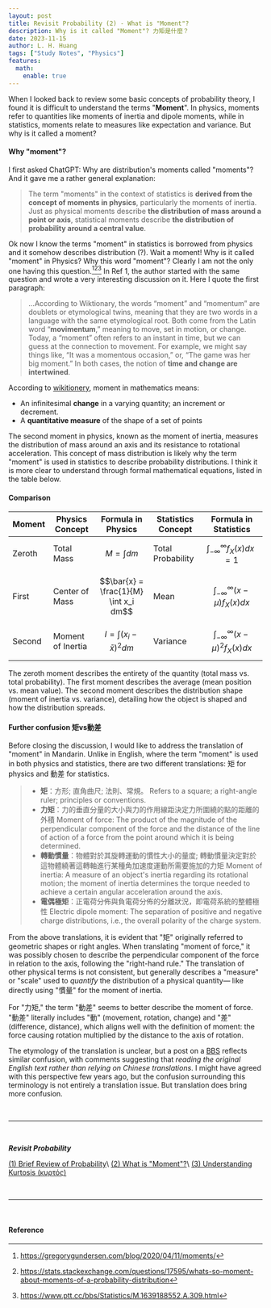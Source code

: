 ```yaml
---
layout: post
title: Revisit Probability (2) - What is "Moment"?
description: Why is it called "Moment"? 力矩是什麼？
date: 2023-11-15
author: L. H. Huang
tags: ["Study Notes", "Physics"]
features:
  math:
    enable: true
---
```


When I looked back to review some basic concepts of probability theory, I found it is difficult to understand the terms "**Moment**". In physics, moments refer to quantities like moments of inertia and dipole moments, while in statistics, moments relate to measures like expectation and variance. But why is it called a moment?

#### Why "moment"?

I first asked ChatGPT: Why are distribution's moments called "moments"? And it gave me a rather general explanation: 
> The term "moments" in the context of statistics is **derived from the concept of moments in physics**, particularly the moments of inertia. Just as physical moments describe **the distribution of mass around a point or axis**, statistical moments describe **the distribution  of probability around a central value**. 

Ok now I know the terms "moment" in statistics is borrowed from physics and it somehow describes distribution (?). Wait a moment! Why is it called "moment" in Physics? Why this word "moment"? Clearly I am not the only one having this question.[^1][^2][^3] In Ref 1, the author started with the same question and wrote a very interesting discussion on it. Here I quote the first paragraph: 

> ...According to Wiktionary, the words “moment” and “momentum” are doublets or etymological twins, meaning that they are two words in a language with the same etymological root. Both come from the Latin word “**movimentum**,” meaning to move, set in motion, or change. Today, a “moment” often refers to an instant in time, but we can guess at the connection to movement. For example, we might say things like, “It was a momentous occasion,” or, “The game was her big moment.” In both cases, the notion of **time and change are intertwined**.

According to [wikitionery](https://en.wiktionary.org/wiki/moment), moment in mathematics means:
* An infinitesimal **change** in a varying quantity; an increment or decrement.
* A **quantitative measure** of the shape of a set of points

The second moment in physics, known as the moment of inertia, measures the distribution of mass around an axis and its resistance to rotational acceleration. This concept of mass distribution is likely why the term "moment" is used in statistics to describe probability distributions. I think it is more clear to understand through formal mathematical equations, listed in the table below. 

#### Comparison 

| Moment      | Physics Concept              | Formula in Physics                       | Statistics Concept         | Formula in Statistics                                            |
|-------------|------------------------------|------------------------------------------|----------------------------|------------------------------------------------------------------|
| Zeroth      | Total Mass                   | $$M = \int dm$$                     | Total Probability          | $$\int_{-\infty}^{\infty} f_X(x) dx = 1$$                   |
| First       | Center of Mass               | $$\bar{x} = \frac{1}{M} \int x_i dm$$ | Mean         | $$\int_{-\infty}^{\infty} (x-\mu) f_X(x) dx$$     |
| Second      | Moment of Inertia            | $$I = \int (x_i-\bar{x})^2 dm$$                 | Variance                   | $$\int_{-\infty}^{\infty} (x-\mu)^2 f_X(x) dx$$                    |

The zeroth moment describes the entirety of the quantity (total mass vs. total probability). The first moment describes the average (mean position vs. mean value). The second moment describes the distribution shape (moment of inertia vs. variance), detailing how the object is shaped and how the distribution spreads.

#### Further confusion 矩vs動差

Before closing the discussion, I would like to address the translation of "moment" in Mandarin. Unlike in English, where the term "moment" is used in both physics and statistics, there are two different translations: 矩 for physics and 動差 for statistics.

> * **矩**：方形; 直角曲尺; 法則、常規。
> Refers to a square; a right-angle ruler; principles or conventions.
> * **力矩**：力的垂直分量的大小與力的作用線距決定力所圍繞的點的距離的外積
> Moment of force: The product of the magnitude of the perpendicular component of the force and the distance of the line of action of a force from the point around which it is being determined.
> * **轉動慣量**：物體對於其旋轉運動的慣性大小的量度; 轉動慣量決定對於這物體繞著這轉軸進行某種角加速度運動所需要施加的力矩
> Moment of inertia: A measure of an object's inertia regarding its rotational motion; the moment of inertia determines the torque needed to achieve a certain angular acceleration around the axis.
> * **電偶極矩**：正電荷分佈與負電荷分佈的分離狀況，即電荷系統的整體極性
> Electric dipole moment: The separation of positive and negative charge distributions, i.e., the overall polarity of the charge system.

From the above translations, it is evident that "矩" originally referred to geometric shapes or right angles. When translating "moment of force," it was possibly chosen to describe the perpendicular component of the force in relation to the axis, following the "right-hand rule." The translation of other physical terms is not consistent, but generally describes a "measure" or "scale" used to *quantify* the distribution of a physical quantity— like directly using "慣量" for the moment of inertia. 

For "力矩," the term "動差" seems to better describe the moment of force. "動差" literally includes "動" (movement, rotation, change) and "差" (difference, distance), which aligns well with the definition of moment: the force causing rotation multiplied by the distance to the axis of rotation. 

The etymology of the translation is unclear, but a post on a [BBS](https://www.ptt.cc/bbs/Statistics/M.1639188552.A.309.html)  reflects similar confusion, with comments suggesting that *reading the original English text rather than relying on Chinese translations*. I might have agreed with this perspective few years ago, but the confusion surrounding this terminology is not entirely a translation issue. But translation does bring more confusion.

$$
\quad
$$

---

$$
\quad
$$

***Revisit Probability***

[(1) Brief Review of Probability](/2023/11/14/Probability-1-Basics-and-Moments)\\
[(2) What is "Moment"?](/2023/11/15/Probability-2-What-is-moment)\\
[(3) Understanding Kurtosis (κυρτός)](/2024/07/01/Probability-3-Kurtosis)

$$
\quad
$$

---

$$
\quad
$$

#### Reference

[^1]: https://gregorygundersen.com/blog/2020/04/11/moments/
[^2]:https://stats.stackexchange.com/questions/17595/whats-so-moment-about-moments-of-a-probability-distribution
[^3]: https://www.ptt.cc/bbs/Statistics/M.1639188552.A.309.html